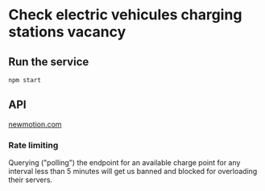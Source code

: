 # Check electric vehicules charging stations vacancy

## Run the service
`npm start`


## API
[newmotion.com](https://newmotion.com)

### Rate limiting
Querying ("polling") the endpoint for an available charge point for any interval less than 5 minutes will get us banned and blocked for overloading their servers.

